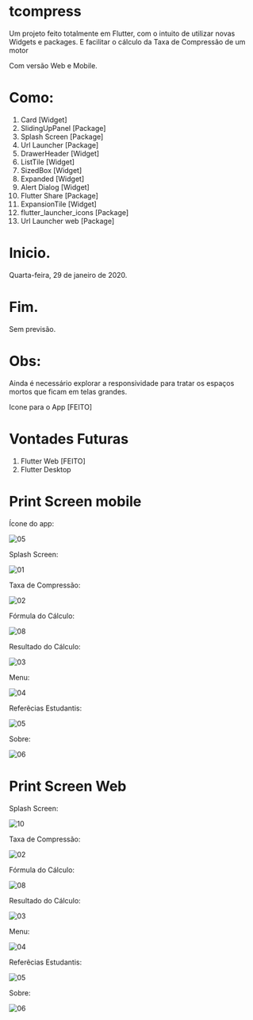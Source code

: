 # tcompress

Um projeto feito totalmente em Flutter, com o intuito de utilizar novas Widgets e packages. E facilitar o cálculo da Taxa de Compressão de um motor

Com versão Web e Mobile.

Como: 
=====
 1. Card [Widget]
 2. SlidingUpPanel [Package] 
 3. Splash Screen  [Package]
 4. Url Launcher   [Package]
 5. DrawerHeader   [Widget]
 6. ListTile       [Widget]  
 7. SizedBox       [Widget]  
 8. Expanded       [Widget]
 9. Alert Dialog   [Widget]
 11. Flutter Share [Package]
 12. ExpansionTile [Widget]
 13. flutter_launcher_icons [Package]
 14. Url Launcher web [Package]


# Inicio.
Quarta-feira, ‎29‎ de ‎janeiro‎ de ‎2020.

# Fim.
Sem previsão.


Obs:
====
Ainda é necessário explorar a responsividade para tratar os espaços mortos que ficam em telas grandes.

Icone para o App [FEITO]


Vontades Futuras
================
1. Flutter Web [FEITO]
2. Flutter Desktop

Print Screen mobile
====================

Ícone do app:

![05](img/05.png)

Splash Screen:

![01](img/01.png)

Taxa de Compressão:

![02](img/02.png)

Fórmula do Cálculo:

![08](img/08.png)

Resultado do Cálculo:

![03](img/03.png)

Menu:

![04](img/04.png)

Referêcias Estudantis:

![05](img/06.png)

Sobre:

![06](img/07.png)


Print Screen Web
================

Splash Screen:

![10](img/01Web.png)

Taxa de Compressão:

![02](img/02web.png)

Fórmula do Cálculo:

![08](img/03web.png)

Resultado do Cálculo:

![03](img/04web.png)

Menu:

![04](img/05web.png)

Referêcias Estudantis:

![05](img/07web.png)

Sobre:

![06](img/06web.png)